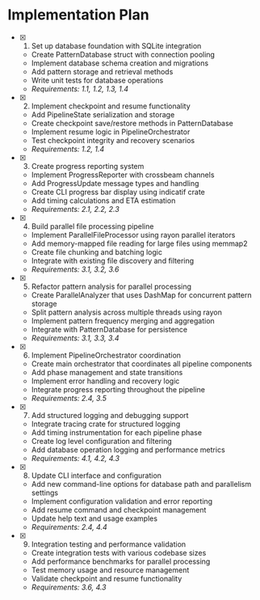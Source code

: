 # Implementation Plan

- [x] 1. Set up database foundation with SQLite integration
  - Create PatternDatabase struct with connection pooling
  - Implement database schema creation and migrations
  - Add pattern storage and retrieval methods
  - Write unit tests for database operations
  - _Requirements: 1.1, 1.2, 1.3, 1.4_

- [x] 2. Implement checkpoint and resume functionality
  - Add PipelineState serialization and storage
  - Create checkpoint save/restore methods in PatternDatabase
  - Implement resume logic in PipelineOrchestrator
  - Test checkpoint integrity and recovery scenarios
  - _Requirements: 1.2, 1.4_

- [x] 3. Create progress reporting system
  - Implement ProgressReporter with crossbeam channels
  - Add ProgressUpdate message types and handling
  - Create CLI progress bar display using indicatif crate
  - Add timing calculations and ETA estimation
  - _Requirements: 2.1, 2.2, 2.3_

- [x] 4. Build parallel file processing pipeline
  - Implement ParallelFileProcessor using rayon parallel iterators
  - Add memory-mapped file reading for large files using memmap2
  - Create file chunking and batching logic
  - Integrate with existing file discovery and filtering
  - _Requirements: 3.1, 3.2, 3.6_

- [x] 5. Refactor pattern analysis for parallel processing
  - Create ParallelAnalyzer that uses DashMap for concurrent pattern storage
  - Split pattern analysis across multiple threads using rayon
  - Implement pattern frequency merging and aggregation
  - Integrate with PatternDatabase for persistence
  - _Requirements: 3.1, 3.3, 3.4_

- [x] 6. Implement PipelineOrchestrator coordination
  - Create main orchestrator that coordinates all pipeline components
  - Add phase management and state transitions
  - Implement error handling and recovery logic
  - Integrate progress reporting throughout the pipeline
  - _Requirements: 2.4, 3.5_

- [x] 7. Add structured logging and debugging support
  - Integrate tracing crate for structured logging
  - Add timing instrumentation for each pipeline phase
  - Create log level configuration and filtering
  - Add database operation logging and performance metrics
  - _Requirements: 4.1, 4.2, 4.3_

- [x] 8. Update CLI interface and configuration
  - Add new command-line options for database path and parallelism settings
  - Implement configuration validation and error reporting
  - Add resume command and checkpoint management
  - Update help text and usage examples
  - _Requirements: 2.4, 4.4_

- [x] 9. Integration testing and performance validation
  - Create integration tests with various codebase sizes
  - Add performance benchmarks for parallel processing
  - Test memory usage and resource management
  - Validate checkpoint and resume functionality
  - _Requirements: 3.6, 4.3_

